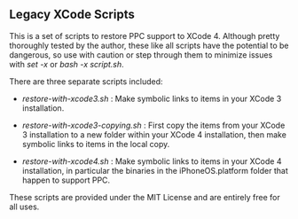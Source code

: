 Legacy XCode Scripts
--------------------

This is a set of scripts to restore PPC support to XCode 4. Although pretty thoroughly tested by the author, these like all scripts have the potential to be dangerous, so use with caution or step through them to minimize issues with _set -x_ or _bash -x script.sh_.

There are three separate scripts included:

- _restore-with-xcode3.sh_ : Make symbolic links to items in your XCode 3 installation.

- _restore-with-xcode3-copying.sh_ : First copy the items from your XCode 3 installation to a new folder within your XCode 4 installation, then make symbolic links to items in the local copy.

- _restore-with-xcode4.sh_ : Make symbolic links to items in your XCode 4 installation, in particular the binaries in the iPhoneOS.platform folder that happen to support PPC.

These scripts are provided under the MIT License and are entirely free for all uses.